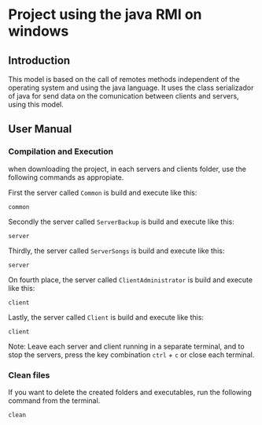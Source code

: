 # Project using the java RMI on windows 

## Introduction 

This model is based on the call of remotes methods independent of the operating system and using the java
language. It uses the class serializador of java for send data on the comunication between clients and servers, using 
this model.

## User Manual

### Compilation and Execution

when downloading the project, in each servers and clients folder, use the following commands as appropiate.

First the server called `Common` is build and execute like this:
```
common
```
Secondly the server called `ServerBackup` is build and execute like this:
```
server
```
Thirdly, the server called `ServerSongs` is build and execute like this:
```
server
```
On fourth place, the server called `ClientAdministrator` is build and execute like this:
```
client
```
Lastly, the server called `Client` is build and execute like this:
```
client
```
Note: Leave each server and client running in a separate terminal, and to stop the servers,
press the key combination `ctrl` + `c` or close each terminal.

### Clean files

If you want to delete the created folders and executables, run the following command from the terminal.
```
clean
```
